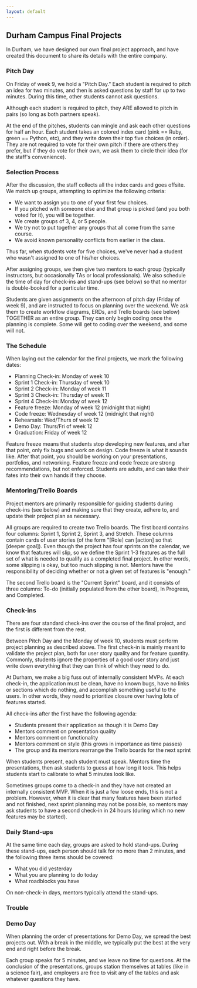 ```yaml
---
layout: default
---
```


## Durham Campus Final Projects

In Durham, we have designed our own final project approach, and have created this document to share its details with the entire company.

### Pitch Day

On Friday of week 9, we hold a "Pitch Day."  Each student is required to pitch an idea for two minutes, and then is asked questions by staff for up to two minutes.  During this time, other students cannot ask questions.

Although each student is required to pitch, they ARE allowed to pitch in pairs (so long as both partners speak).

At the end of the pitches, students can mingle and ask each other questions for half an hour.  Each student takes an colored index card (pink == Ruby, green == Python, etc), and they write down their top five choices (in order).  They are not required to vote for their own pitch if there are others they prefer, but if they do vote for their own, we ask them to circle their idea (for the staff's convenience).

### Selection Process

After the discussion, the staff collects all the index cards and goes offsite.  We match up groups, attempting to optimize the following criteria:

* We want to assign you to one of your first few choices.
* If you pitched with someone else and that group is picked (and you both voted for it), you will be together.
* We create groups of 3, 4, or 5 people.
* We try not to put together any groups that all come from the same course.
* We avoid known personality conflicts from earlier in the class.

Thus far, when students vote for five choices, we've never had a student who wasn't assigned to one of his/her choices.

After assigning groups, we then give two mentors to each group (typically instructors, but occasionally TAs or local professionals).  We also schedule the time of day for check-ins and stand-ups (see below) so that no mentor is double-booked for a particular time.

Students are given assignments on the afternoon of pitch day (Friday of week 9), and are instructed to focus on planning over the weekend.  We ask them to create workflow diagrams, ERDs, and Trello boards (see below) TOGETHER as an entire group.  They can only begin coding once the planning is complete.  Some will get to coding over the weekend, and some will not.

### The Schedule

When laying out the calendar for the final projects, we mark the following dates:

* Planning Check-in: Monday of week 10
* Sprint 1 Check-in: Thursday of week 10
* Sprint 2 Check-in: Monday of week 11
* Sprint 3 Check-in: Thursday of week 11
* Sprint 4 Check-in: Monday of week 12
* Feature freeze: Monday of week 12 (midnight that night)
* Code freeze: Wednesday of week 12 (midnight that night)
* Rehearsals: Wed/Thurs of week 12
* Demo Day: Thurs/Fri of week 12
* Graduation: Friday of week 12

Feature freeze means that students stop developing new features, and after that point, only fix bugs and work on design.  Code freeze is what it sounds like.  After that point, you should be working on your presentations, portfolios, and networking.  Feature freeze and code freeze are strong recommendations, but not enforced.  Students are adults, and can take their fates into their own hands if they choose.

### Mentoring/Trello Boards

Project mentors are primarily responsible for guiding students during check-ins (see below) and making sure that they create, adhere to, and update their project plan as necessary.

All groups are required to create two Trello boards.  The first board contains four columns: Sprint 1, Sprint 2, Sprint 3, and Stretch.  These columns contain cards of user stories (of the form "[Role] can [action] so that [deeper goal]).  Even though the project has four sprints on the calendar, we know that features will slip, so we define the Sprint 1-3 features as the full set of what is needed to qualify as a completed final project.  In other words, some slipping is okay, but too much slipping is not.  Mentors have the responsibility of deciding whether or not a given set of features is "enough."

The second Trello board is the "Current Sprint" board, and it consists of three columns: To-do (initially populated from the other board), In Progress, and Completed.

### Check-ins

There are four standard check-ins over the course of the final project, and the first is different from the rest.

Between Pitch Day and the Monday of week 10, students must perform project planning as described above.  The first check-in is mainly meant to validate the project plan, both for user story quality and for feature quantity.  Commonly, students ignore the properties of a good user story and just write down everything that they can think of which they need to do.

At Durham, we make a big fuss out of internally consistent MVPs.  At each check-in, the application must be clean, have no known bugs, have no links or sections which do nothing, and accomplish something useful to the users.  In other words, they need to prioritize closure over having lots of features started.

All check-ins after the first have the following agenda:

* Students present their application as though it is Demo Day
* Mentors comment on presentation quality
* Mentors comment on functionality
* Mentors comment on style (this grows in importance as time passes)
* The group and its mentors rearrange the Trello boards for the next sprint

When students present, each student must speak.  Mentors time the presentations, then ask students to guess at how long it took.  This helps students start to calibrate to what 5 minutes look like.

Sometimes groups come to a check-in and they have not created an internally consistent MVP.  When it is just a few loose ends, this is not a problem.  However, when it is clear that many features have been started and not finished, next sprint planning may not be possible, so mentors may ask students to have a second check-in in 24 hours (during which no new features may be started).

### Daily Stand-ups

At the same time each day, groups are asked to hold stand-ups.  During these stand-ups, each person should talk for no more than 2 minutes, and the following three items should be covered:

* What you did yesterday
* What you are planning to do today
* What roadblocks you have

On non-check-in days, mentors typically attend the stand-ups.

### Trouble



### Demo Day

When planning the order of presentations for Demo Day, we spread the best projects out.  With a break in the middle, we typically put the best at the very end and right before the break.

Each group speaks for 5 minutes, and we leave no time for questions.  At the conclusion of the presentations, groups station themselves at tables (like in a science fair), and employers are free to visit any of the tables and ask whatever questions they have.
